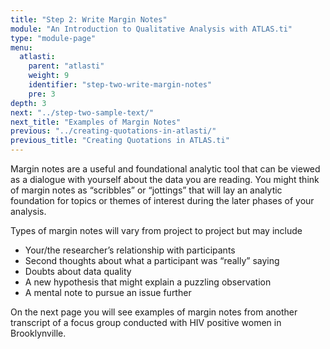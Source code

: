 ```yaml
---
title: "Step 2: Write Margin Notes"
module: "An Introduction to Qualitative Analysis with ATLAS.ti"
type: "module-page"
menu:
  atlasti:
    parent: "atlasti"
    weight: 9
    identifier: "step-two-write-margin-notes"
    pre: 3
depth: 3
next: "../step-two-sample-text/"
next_title: "Examples of Margin Notes"
previous: "../creating-quotations-in-atlasti/"
previous_title: "Creating Quotations in ATLAS.ti"
---
```


Margin notes are a useful and foundational analytic tool that can be viewed as a dialogue with yourself about the data you are reading. You might think of margin notes as “scribbles” or “jottings” that will lay an analytic foundation for topics or themes of interest during the later phases of your analysis. 

Types of margin notes will vary from project to project but may include

* Your/the  researcher’s relationship with participants 
* Second thoughts about what a participant was “really” saying
* Doubts about data quality
* A new hypothesis that might explain a puzzling observation
* A mental note to pursue an issue further

On the next page you will see examples of margin notes from another transcript of a focus group conducted with HIV positive women in Brooklynville. 
